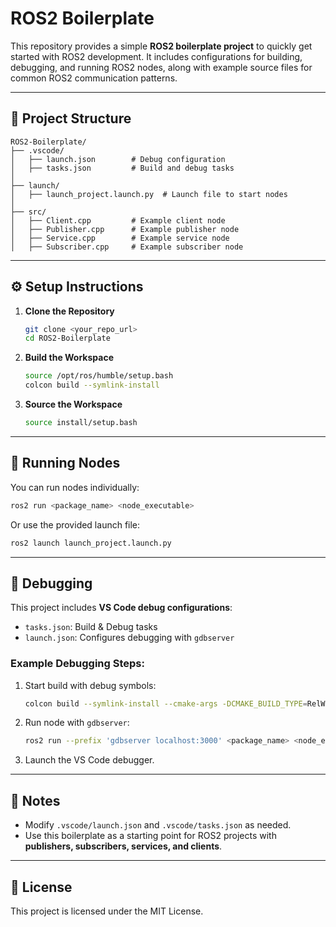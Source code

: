 # ROS2 Boilerplate

This repository provides a simple **ROS2 boilerplate project** to quickly get started with ROS2 development. It includes configurations for building, debugging, and running ROS2 nodes, along with example source files for common ROS2 communication patterns.

---

## 📂 Project Structure

```
ROS2-Boilerplate/
├── .vscode/
│   ├── launch.json        # Debug configuration
│   ├── tasks.json         # Build and debug tasks
│
├── launch/
│   ├── launch_project.launch.py  # Launch file to start nodes
│
├── src/
│   ├── Client.cpp         # Example client node
│   ├── Publisher.cpp      # Example publisher node
│   ├── Service.cpp        # Example service node
│   ├── Subscriber.cpp     # Example subscriber node
```

---

## ⚙️ Setup Instructions

1. **Clone the Repository**

   ```bash
   git clone <your_repo_url>
   cd ROS2-Boilerplate
   ```

2. **Build the Workspace**

   ```bash
   source /opt/ros/humble/setup.bash
   colcon build --symlink-install
   ```

3. **Source the Workspace**

   ```bash
   source install/setup.bash
   ```

---

## 🚀 Running Nodes

You can run nodes individually:

```bash
ros2 run <package_name> <node_executable>
```

Or use the provided launch file:

```bash
ros2 launch launch_project.launch.py
```

---

## 🐛 Debugging

This project includes **VS Code debug configurations**:

* `tasks.json`: Build & Debug tasks
* `launch.json`: Configures debugging with `gdbserver`

### Example Debugging Steps:

1. Start build with debug symbols:

   ```bash
   colcon build --symlink-install --cmake-args -DCMAKE_BUILD_TYPE=RelWithDebInfo
   ```
2. Run node with `gdbserver`:

   ```bash
   ros2 run --prefix 'gdbserver localhost:3000' <package_name> <node_executable>
   ```
3. Launch the VS Code debugger.

---

## 📌 Notes

* Modify `.vscode/launch.json` and `.vscode/tasks.json` as needed.
* Use this boilerplate as a starting point for ROS2 projects with **publishers, subscribers, services, and clients**.

---

## 📜 License

This project is licensed under the MIT License.
